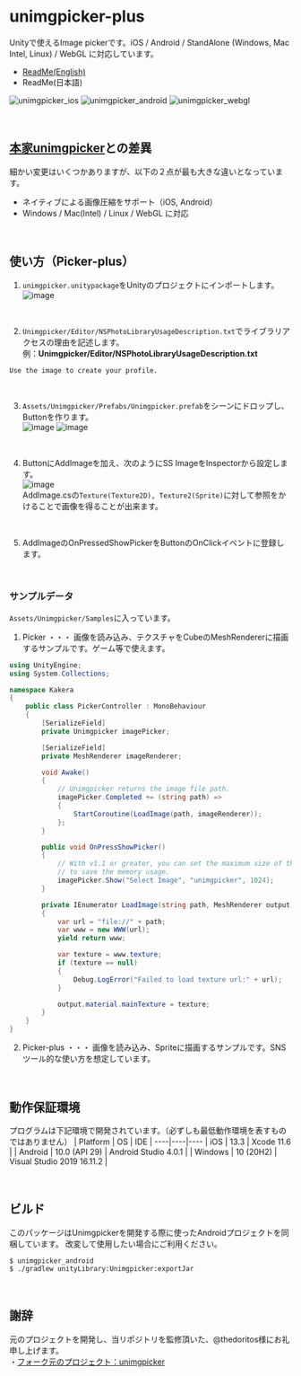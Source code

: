 # unimgpicker-plus
Unityで使えるImage pickerです。iOS / Android / StandAlone (Windows, Mac Intel, Linux) / WebGL に対応しています。
- [ReadMe(English)](README.md)
- ReadMe(日本語)

![unimgpicker_ios](doc/unimgpicker_ios.gif)
![unimgpicker_android](doc/unimgpicker_android.gif)
![unimgpicker_webgl](doc/unimgpicker_webgl.png)

<br>

## [本家unimgpicker](https://github.com/thedoritos/unimgpicker)との差異
細かい変更はいくつかありますが、以下の２点が最も大きな違いとなっています。
- ネイティブによる画像圧縮をサポート（iOS, Android）
- Windows / Mac(Intel) / Linux / WebGL に対応

<br>

## 使い方（Picker-plus）
1. ```unimgpicker.unitypackage```をUnityのプロジェクトにインポートします。<br>
![image](https://user-images.githubusercontent.com/33755507/131508711-7efb16f2-d453-4e92-acf7-a35ebe7943fa.png)
<br>

2. ```Unimgpicker/Editor/NSPhotoLibraryUsageDescription.txt```でライブラリアクセスの理由を記述します。<br>
例：**Unimgpicker/Editor/NSPhotoLibraryUsageDescription.txt**<br>
```
Use the image to create your profile.
```
<br>

3. ```Assets/Unimgpicker/Prefabs/Unimgpicker.prefab```をシーンにドロップし、Buttonを作ります。<br>
![image](https://user-images.githubusercontent.com/33755507/131512106-ee9804ec-c3bb-4a46-9925-447f2eda4923.png)
![image](https://user-images.githubusercontent.com/33755507/131512285-93d608b1-506d-4560-97d7-c0d3993f02df.png)
<br>

4. ButtonにAddImageを加え、次のようにSS ImageをInspectorから設定します。<br>
![image](https://user-images.githubusercontent.com/33755507/131512416-420a2d43-c3be-4698-a39e-5af84738bf81.png)<br>
AddImage.csの```Texture(Texture2D), Texture2(Sprite)```に対して参照をかけることで画像を得ることが出来ます。
<br>

5. AddImageのOnPressedShowPickerをButtonのOnClickイベントに登録します。

<br>

### サンプルデータ
```Assets/Unimgpicker/Samples```に入っています。

1. Picker ・・・ 画像を読み込み、テクスチャをCubeのMeshRendererに描画するサンプルです。ゲーム等で使えます。

```C#
using UnityEngine;
using System.Collections;

namespace Kakera
{
    public class PickerController : MonoBehaviour
    {
        [SerializeField]
        private Unimgpicker imagePicker;

        [SerializeField]
        private MeshRenderer imageRenderer;

        void Awake()
        {
            // Unimgpicker returns the image file path.
            imagePicker.Completed += (string path) =>
            {
                StartCoroutine(LoadImage(path, imageRenderer));
            };
        }

        public void OnPressShowPicker()
        {
            // With v1.1 or greater, you can set the maximum size of the image
            // to save the memory usage.
            imagePicker.Show("Select Image", "unimgpicker", 1024);
        }

        private IEnumerator LoadImage(string path, MeshRenderer output)
        {
            var url = "file://" + path;
            var www = new WWW(url);
            yield return www;

            var texture = www.texture;
            if (texture == null)
            {
                Debug.LogError("Failed to load texture url:" + url);
            }

            output.material.mainTexture = texture;
        }
    }
}

```

2. Picker-plus ・・・ 画像を読み込み、Spriteに描画するサンプルです。SNSツール的な使い方を想定しています。

<br>

## 動作保証環境
プログラムは下記環境で開発されています。（必ずしも最低動作環境を表すものではありません）
| Platform | OS | IDE |
----|----|---- 
| iOS | 13.3 | Xcode 11.6 |
| Android | 10.0 (API 29) | Android Studio 4.0.1 |
| Windows | 10 (20H2) | Visual Studio 2019 16.11.2 |

<br>

## ビルド
このパッケージはUnimgpickerを開発する際に使ったAndroidプロジェクトを同梱しています。
改変して使用したい場合にご利用ください。
```
$ unimgpicker_android
$ ./gradlew unityLibrary:Unimgpicker:exportJar
```

<br>

## 謝辞
元のプロジェクトを開発し、当リポジトリを監修頂いた、@thedoritos様にお礼申し上げます。<br>
・[フォーク元のプロジェクト：unimgpicker](https://github.com/thedoritos/unimgpicker)
